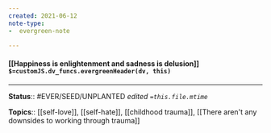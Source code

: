 ```yaml
---
created: 2021-06-12
note-type: 
-  evergreen-note

---
```


#### [[Happiness is enlightenment and sadness is delusion]] `$=customJS.dv_funcs.evergreenHeader(dv, this)`


---

**Status**:: #EVER/SEED/UNPLANTED 
*edited `=this.file.mtime`*

**Topics**:: [[self-love]], [[self-hate]], [[childhood trauma]], [[There aren't any downsides to working through trauma]] 
	
